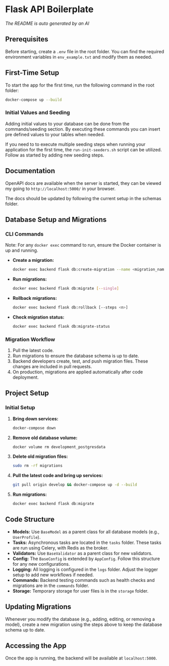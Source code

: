 # Flask API Boilerplate

_The README is auto generated by an AI_

## Prerequisites

Before starting, create a `.env` file in the root folder. You can find the required environment variables in `env_example.txt` and modify them as needed.

## First-Time Setup

To start the app for the first time, run the following command in the root folder:

```bash
docker-compose up --build
```

### Initial Values and Seeding

Adding initial values to your database can be done from the commands/seeding section. By executing these commands you can insert pre defined values to your tables when needed.

If you need to to execute multiple seeding steps when running your application for the first time, the `run-init-seeders.sh` script can be utilized. Follow as started by adding new seeding steps.

## Documentation

OpenAPI docs are available when the server is started, they can be viewed my going to `http://localhost:5000/` in your browser.

The docs should be updated by following the current setup in the schemas folder.

## Database Setup and Migrations

### CLI Commands

Note: For any `docker exec` command to run, ensure the Docker container is up and running.

- **Create a migration:**

  ```bash
  docker exec backend flask db:create-migration --name <migration_name>
  ```

- **Run migrations:**

  ```bash
  docker exec backend flask db:migrate [--single]
  ```

- **Rollback migrations:**

  ```bash
  docker exec backend flask db:rollback [--steps <n>]
  ```

- **Check migration status:**
  ```bash
  docker exec backend flask db:migrate-status
  ```

### Migration Workflow

1. Pull the latest code.
2. Run migrations to ensure the database schema is up to date.
3. Backend developers create, test, and push migration files. These changes are included in pull requests.
4. On production, migrations are applied automatically after code deployment.

## Project Setup

### Initial Setup

1. **Bring down services:**

   ```bash
   docker-compose down
   ```

2. **Remove old database volume:**

   ```bash
   docker volume rm development_postgresdata
   ```

3. **Delete old migration files:**

   ```bash
   sudo rm -rf migrations
   ```

4. **Pull the latest code and bring up services:**

   ```bash
   git pull origin develop && docker-compose up -d --build
   ```

5. **Run migrations:**
   ```bash
   docker exec backend flask db:migrate
   ```

## Code Structure

- **Models:** Use `BaseModel` as a parent class for all database models (e.g., `UserProfile`).
- **Tasks:** Asynchronous tasks are located in the `tasks` folder. These tasks are run using Celery, with Redis as the broker.
- **Validators:** Use `BaseValidator` as a parent class for new validators.
- **Config:** The `BaseConfig` is extended by `AppConfig`. Follow this structure for any new configurations.
- **Logging:** All logging is configured in the `logs` folder. Adjust the logger setup to add new workflows if needed.
- **Commands:** Backend testing commands such as health checks and migrations are in the `commands` folder.
- **Storage:** Temporary storage for user files is in the `storage` folder.

## Updating Migrations

Whenever you modify the database (e.g., adding, editing, or removing a model), create a new migration using the steps above to keep the database schema up to date.

## Accessing the App

Once the app is running, the backend will be available at `localhost:5000`.

